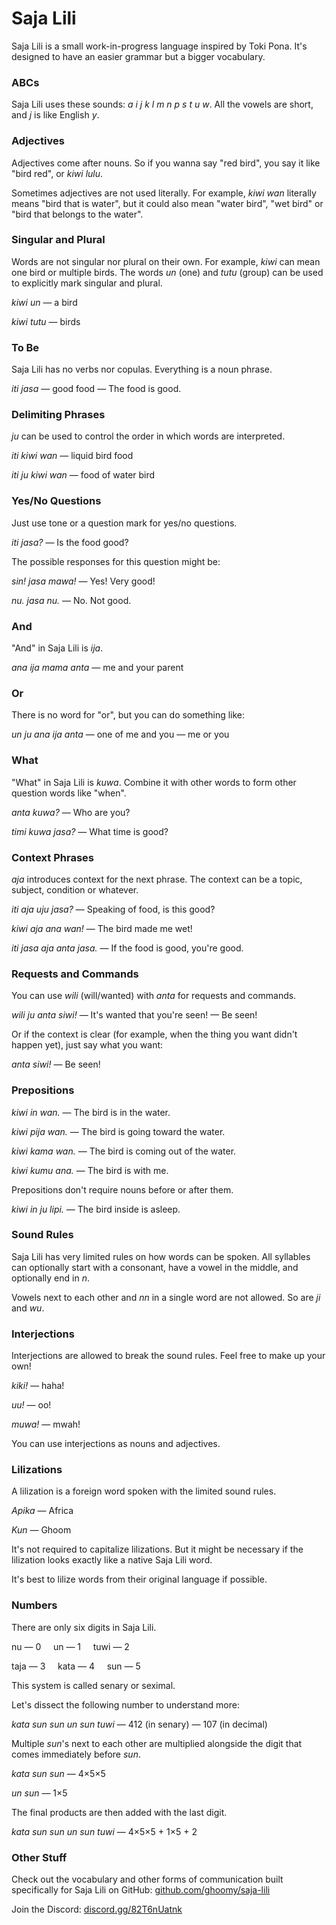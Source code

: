 <!--head-->
<!--link rel="preconnect" href="https://fonts.googleapis.com"-->
<!--link rel="preconnect" href="https://fonts.gstatic.com" crossorigin=""-->
<!--link href="https://fonts.googleapis.com/css2?family=Quicksand:wght@500;700&amp;display=swap" rel="stylesheet"-->
<!--style--
* {font-family: "Quicksand";}
td {vertical-align: top;}
<!--/style-->
<!--/head-->

<!--table style="border-spacing: 1em; table-layout: fixed; width: 100%;"-->
<!--tr-->
<!--td style="width: 100%;"-->

# Saja Lili

Saja Lili is a small work-in-progress language inspired by Toki Pona. It's designed to have an easier grammar but a bigger vocabulary.

### ABCs

Saja Lili uses these sounds: *a i j k l m n p s t u w*. All the vowels are short, and *j* is like English *y*.

### Adjectives

Adjectives come after nouns. So if you wanna say "red bird", you say it like "bird red", or *kiwi lulu*.

Sometimes adjectives are not used literally. For example, *kiwi wan* literally means "bird that is water", but it could also mean "water bird", "wet bird" or "bird that belongs to the water".

### Singular and Plural

Words are not singular nor plural on their own. For example, *kiwi* can mean one bird or multiple birds. The words *un* (one) and *tutu* (group) can be used to explicitly mark singular and plural.

*kiwi un* — a bird

*kiwi tutu* — birds

### To Be

Saja Lili has no verbs nor copulas. Everything is a noun phrase.

*iti jasa* — good food — The food is good.

### Delimiting Phrases

*ju* can be used to control the order in which words are interpreted.

*iti kiwi wan* — liquid bird food

*iti ju kiwi wan* — food of water bird

<!--/td-->
<!--td style="width: 100%;"-->

### Yes/No Questions

Just use tone or a question mark for yes/no questions.

*iti jasa?* — Is the food good?

The possible responses for this question might be:

*sin! jasa mawa!* — Yes! Very good!

*nu. jasa nu.* — No. Not good.

### And

"And" in Saja Lili is *ija*.

*ana ija mama anta* — me and your parent

### Or

There is no word for "or", but you can do something like:

*un ju ana ija anta* — one of me and you — me or you

### What

"What" in Saja Lili is *kuwa*. Combine it with other words to form other question words like "when".

*anta kuwa?* — Who are you?

*timi kuwa jasa?* — What time is good?

### Context Phrases

*aja* introduces context for the next phrase. The context can be a topic, subject, condition or whatever.

*iti aja uju jasa?* — Speaking of food, is this good?

*kiwi aja ana wan!* — The bird made me wet!

*iti jasa aja anta jasa.* — If the food is good, you're good.

<!--/td-->
<!--td style="width: 100%;"-->

### Requests and Commands

You can use *wili* (will/wanted) with *anta* for requests and commands.

*wili ju anta siwi!* — It's wanted that you're seen! — Be seen!

Or if the context is clear (for example, when the thing you want didn't happen yet), just say what you want:

*anta siwi!* — Be seen!

### Prepositions

*kiwi in wan.* — The bird is in the water.

*kiwi pija wan.* — The bird is going toward the water.

*kiwi kama wan.* — The bird is coming out of the water.

*kiwi kumu ana.* — The bird is with me.

Prepositions don't require nouns before or after them.

*kiwi in ju lipi.* — The bird inside is asleep.

### Sound Rules

Saja Lili has very limited rules on how words can be spoken. All syllables can optionally start with a consonant, have a vowel in the middle, and optionally end in *n*.

Vowels next to each other and *nn* in a single word are not allowed. So are *ji* and *wu*.

### Interjections

Interjections are allowed to break the sound rules. Feel free to make up your own!

*kiki!* — haha!

*uu!* — oo!

*muwa!* — mwah!

You can use interjections as nouns and adjectives.

<!--/td-->
<!--td style="width: 100%;"-->

### Lilizations

A lilization is a foreign word spoken with the limited sound rules.

*Apika* — Africa

*Kun* — Ghoom

It's not required to capitalize lilizations. But it might be necessary if the lilization looks exactly like a native Saja Lili word.

It's best to lilize words from their original language if possible.

### Numbers

There are only six digits in Saja Lili.

nu — 0 &nbsp;&nbsp;&nbsp; un — 1 &nbsp;&nbsp;&nbsp; tuwi — 2

taja — 3 &nbsp;&nbsp;&nbsp; kata — 4 &nbsp;&nbsp;&nbsp; sun — 5

This system is called senary or seximal.

Let's dissect the following number to understand more:

*kata sun sun un sun tuwi* — 412 (in senary) — 107 (in decimal)

Multiple *sun*'s next to each other are multiplied alongside the digit that comes immediately before *sun*.

*kata sun sun* — 4×5×5

*un sun* — 1×5

The final products are then added with the last digit.

*kata sun sun un sun tuwi* — 4×5×5 + 1×5 + 2

### Other Stuff

Check out the vocabulary and other forms of communication built specifically for Saja Lili on GitHub: [github.com/ghoomy/saja-lili](https://github.com/ghoomy/saja-lili)

Join the Discord: [discord.gg/82T6nUatnk](https://discord.gg/82T6nUatnk)

<!--/td-->
<!--/tr-->
<!--/table-->